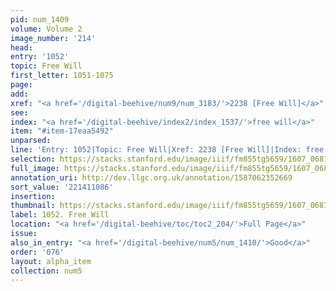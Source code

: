 ```yaml
---
pid: num_1409
volume: Volume 2
image_number: '214'
head:
entry: '1052'
topic: Free Will
first_letter: 1051-1075
page:
add:
xref: "<a href='/digital-beehive/num9/num_3183/'>2238 [Free Will]</a>"
see:
index: "<a href='/digital-beehive/index2/index_1537/'>free will</a>"
item: "#item-17eaa5492"
unparsed:
line: 'Entry: 1052|Topic: Free Will|Xref: 2238 [Free Will]|Index: free will|#item-17eaa5492'
selection: https://stacks.stanford.edu/image/iiif/fm855tg5659/1607_0681/863,1086,2824,731/full/0/default.jpg
full_image: https://stacks.stanford.edu/image/iiif/fm855tg5659/1607_0681/full/full/0/default.jpg
annotation_uri: http://dev.llgc.org.uk/annotation/1587062352669
sort_value: '221411086'
insertion:
thumbnail: https://stacks.stanford.edu/image/iiif/fm855tg5659/1607_0681/863,1086,600,180/250,/0/default.jpg
label: 1052. Free Will
location: "<a href='/digital-beehive/toc/toc2_204/'>Full Page</a>"
issue:
also_in_entry: "<a href='/digital-beehive/num5/num_1410/'>Good</a>"
order: '076'
layout: alpha_item
collection: num5
---
```

